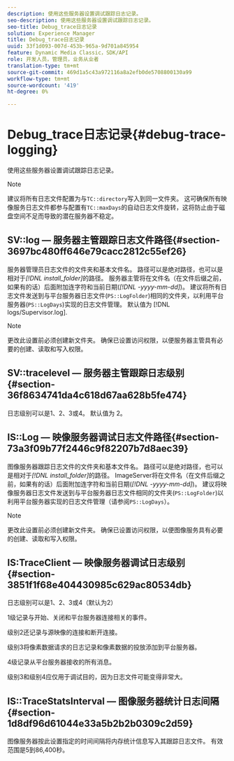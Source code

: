 ```yaml
---
description: 使用这些服务器设置调试跟踪日志记录。
seo-description: 使用这些服务器设置调试跟踪日志记录。
seo-title: Debug_trace日志记录
solution: Experience Manager
title: Debug_trace日志记录
uuid: 33f1d093-007d-453b-965a-9d701a845954
feature: Dynamic Media Classic，SDK/API
role: 开发人员，管理员，业务从业者
translation-type: tm+mt
source-git-commit: 469d1a5c43a972116a8a2efb0de5708800130a99
workflow-type: tm+mt
source-wordcount: '419'
ht-degree: 0%

---
```



# Debug_trace日志记录{#debug-trace-logging}

使用这些服务器设置调试跟踪日志记录。

>[!NOTE]
>
>建议将所有日志文件配置为与`TC::directory`写入到同一文件夹。 这可确保所有映像服务日志文件都参与配置有`TC::maxDays`的自动日志文件旋转，这将防止由于磁盘空间不足而导致的潜在服务器不稳定。

## SV::log — 服务器主管跟踪日志文件路径{#section-3697bc480ff646e79cacc2812c55ef26}

服务器管理员日志文件的文件夹和基本文件名。 路径可以是绝对路径，也可以是相对于&#x200B;*[!DNL install_folder]*&#x200B;的路径。 服务器主管将在文件名（在文件后缀之前，如果有的话）后面附加连字符和当前日期(*[!DNL -yyyy-mm-dd]*)。 建议将所有日志文件发送到与平台服务器日志文件(`PS::LogFolder`)相同的文件夹，以利用平台服务器(`PS::LogDays`)实现的日志文件管理。 默认值为 [!DNL logs/Supervisor.log].

>[!NOTE]
>
>更改此设置前必须创建新文件夹。 确保已设置访问权限，以便服务器主管具有必要的创建、读取和写入权限。

## SV::tracelevel — 服务器主管跟踪日志级别{#section-36f8634741da4c618d67aa628b5fe474}

日志级别可以是1、2、3或4。 默认值为 2。

## IS::Log — 映像服务器调试日志文件路径{#section-73a3f09b77f2446c9f82207b7d8aec39}

图像服务器跟踪日志文件的文件夹和基本文件名。 路径可以是绝对路径，也可以是相对于&#x200B;*[!DNL install_folder]*&#x200B;的路径。 ImageServer将在文件名（在文件后缀之前，如果有的话）后面附加连字符和当前日期(*[!DNL -yyyy-mm-dd]*)。 建议将映像服务器日志文件发送到与平台服务器日志文件相同的文件夹(`PS::LogFolder`)以利用平台服务器实现的日志文件管理（请参阅`PS::LogDays`）。

>[!NOTE]
>
>更改此设置前必须创建新文件夹。 确保已设置访问权限，以便图像服务具有必要的创建、读取和写入权限。

## IS:TraceClient — 映像服务器调试日志级别{#section-3851f1f68e404430985c629ac80534db}

日志级别可以是1、2、3或4（默认为2）

1级记录与开始、关闭和平台服务器连接相关的事件。

级别2还记录与源映像的连接和断开连接。

级别3将像素数据请求的日志记录和像素数据的投放添加到平台服务器。

4级记录从平台服务器接收的所有消息。

级别3和级别4应仅用于调试目的，因为日志文件可能变得非常大。

## IS::TraceStatsInterval — 图像服务器统计日志间隔{#section-1d8df96d61044e33a5b2b2b0309c2d59}

图像服务器按此设置指定的时间间隔将内存统计信息写入其跟踪日志文件。 有效范围是5到86,400秒。
